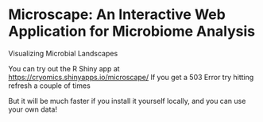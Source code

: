# Microscape: An Interactive Web Application for Microbiome Analysis
Visualizing Microbial Landscapes


You can try out the R Shiny app at https://cryomics.shinyapps.io/microscape/
If you get a 503 Error try hitting refresh a couple of times

But it will be much faster if you install it yourself locally, and you can use your own data!

